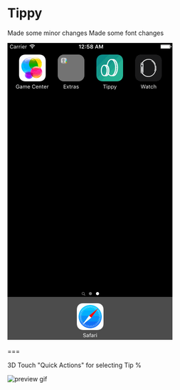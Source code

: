 # Tippy

Made some minor changes 
Made some font changes

![preview gif](preview.gif)

===

3D Touch "Quick Actions" for selecting Tip % 

![preview gif](preview_3d.gif)
